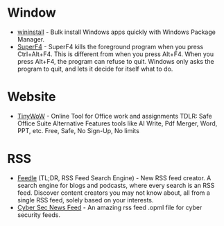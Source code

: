 # Window

-   [wininstall](https://winstall.app/) - Bulk install Windows apps quickly with Windows Package Manager.
-   [SuperF4](https://stefansundin.github.io/superf4/) - SuperF4 kills the foreground program when you press Ctrl+Alt+F4. This is different from when you press Alt+F4. When you press Alt+F4, the program can refuse to quit. Windows only asks the program to quit, and lets it decide for itself what to do.

# Website

-   [TinyWoW](https://tinywow.com/) - Online Tool for Office work and assignments
    TDLR: Safe Office Suite Alternative
    Features tools like AI Write, Pdf Merger, Word, PPT, etc.
    Free, Safe, No Sign-Up, No limits

# RSS

-   [Feedle](https://feedle.world/) (TL;DR, RSS Feed Search Engine) - New RSS feed creator. A search engine for blogs and podcasts, where every search is an RSS feed. Discover content creators you may not know about, all from a single RSS feed, solely based on your interests.
-   [Cyber Sec News Feed](https://gist.github.com/sathwikv143/ca4d98330bfadceef2f23f6324bd614e) - An amazing rss feed .opml file for cyber security feeds.
